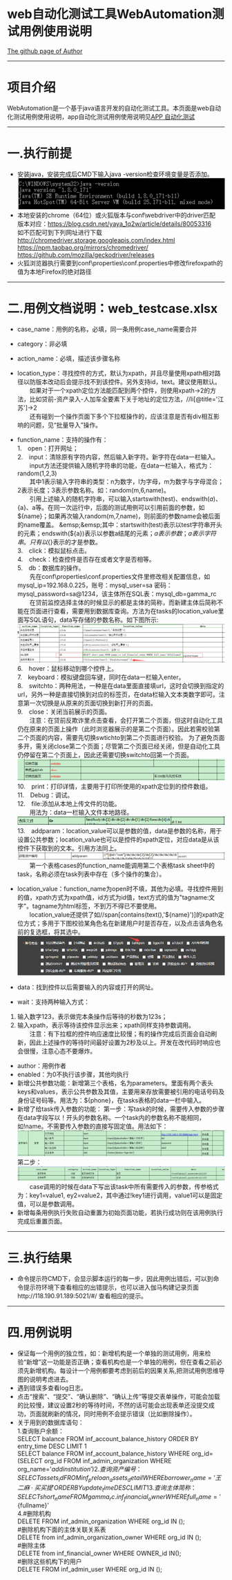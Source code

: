 # web自动化测试工具WebAutomation测试用例使用说明
[The github page of Author](金鑫https://github.com/holyrocklee)
*************************************
# 项目介绍
WebAutomation是一个基于java语言开发的自动化测试工具。本页面是web自动化测试用例使用说明，app自动化测试用例使用说明见[APP 自动化测试](罗诗婷https://github.com/holyrocklee)
*************************************
# 一.执行前提

-	安装java，安装完成后CMD下输入java -version检查环境变量是否添加。
![](https://github.com/holyrocklee/readmefile/blob/master/images/java.png)
-	本地安装的chrome（64位）或火狐版本与conf\webdriver中的driver匹配  
版本对应：https://blog.csdn.net/yaya_1q2w/article/details/80053316  
如不匹配可到下列网址进行下载  
http://chromedriver.storage.googleapis.com/index.html  
https://npm.taobao.org/mirrors/chromedriver/  
https://github.com/mozilla/geckodriver/releases
-	火狐浏览器执行需要到conf\properties\conf.properties中修改firefoxpath的值为本地Firefox的绝对路径

*************************************
# 二.用例文档说明：web_testcase.xlsx

- case_name：用例的名称，必填，同一条用例case_name需要合并
- category：非必填
- action_name：必填，描述该步骤名称
- location_type：寻找控件的方式，默认为xpath，并且尽量使用xpath相对路径以防版本改动后会提示找不到该控件。另外支持id，text。建议使用默认。  
&emsp;&emsp;如果对于一个xpath定位方法能匹配到两个控件，则使用xpath->2的方法，比如贷前-资产录入-人加车全要素下关于地址的定位方法，//li[@title='江苏']->2  
&emsp;&emsp;还有碰到一个操作页面下多个下拉框操作的，应该注意是否有div相互影响的问题，见“批量导入”操作。
- function_name：支持的操作有：  
1.　open：打开网址；  
2.　input：清除原有字符内容，然后输入新字符。新字符在data一栏输入。  
&emsp;&emsp;input方法还提供输入随机字符串的功能，在data一栏输入，格式为：random(1,2,3)  
&emsp;&emsp;其中1表示输入字符串的类型：n为数字，l为字母，m为数字与字母混合；2表示长度；3表示参数名称。如：random(m,6,name)。  
&emsp;&emsp;引用上述输入的随机字符串，可以输入startswith(test)、endswith(${a})、${a}、a等。在同一次运行中，后面的测试用例可以引用前面的参数，如${name}；如果再次输入random(m,7,name)，则前面的参数name会被后面的name覆盖。  
&emsp;&emsp;其中：startswith(test)表示以test字符串开头的元素；endswith(${a})表示以参数a结尾的元素；${a}表示参数；a表示字符串。只有以${}表示的才是参数。  
3.　click：模拟鼠标点击。  
4.　check：检查控件是否存在或者文字是否相等。  
5.　db：数据库的操作。  
&emsp;&emsp;先在conf\properties\conf.properties文件里修改相关配置信息，如mysql_ip=192.168.0.225，账号：mysql_user=sa 密码：mysql_password=sa@1234，该主体所在SQL表：mysql_db=gamma_rc  
&emsp;&emsp;在贷前监控选择主体的时候显示的都是主体的简称，而新建主体后简称不能在页面进行查看，需要用到数据库查询。方法为在tasks的location_value里面写SQL语句，data写存储的参数名称。如下图所示: 
![](https://github.com/holyrocklee/readmefile/blob/master/images/db.png)
6.　hover：鼠标移动到哪个控件上。  
7.　keyboard：模拟键盘回车键，同时在data一栏输入enter。  
8.　switchto：两种用法，一种是在data里面直接填url，这时会切换到指定的url，另外一种是直接切换到对应的标签页，在data栏输入文本类数字即可。注意第一次切换是从原来的页面切换到新打开的页面。  
9.　close：关闭当前展示的页面。  
&emsp;&emsp;注意：在贷前反欺诈里点击查看，会打开第二个页面，但这时自动化工具仍在原来的页面上操作（此时浏览器展示的是第二个页面）。因此若需校验第二个页面的内容，需要先切换swtichto到第二个页面进行校验。  为了避免页面多开，需关闭close第二个页面；尽管第二个页面已经关闭，但是自动化工具仍停留在第二个页面上，因此还需要切换switchto回第一个页面。
![](https://github.com/holyrocklee/readmefile/blob/master/images/switch.png)
10.　print：打印详情，主要用于打印所使用的xpath定位到的控件数组。  
11.　Debug：调试。  
12.　file:添加从本地上传文件的功能。  
&emsp;&emsp;用法为：data一栏输入文件本地路径。
![](https://github.com/holyrocklee/readmefile/blob/master/images/uploadfile.png)
13.　addparam：location_value可以是参数的值，data是参数的名称，用于设置公共参数；location_value也可以是控件的xpath定位，对应data是从该控件下获取到的文本。引用方法同上。  
![](https://github.com/holyrocklee/readmefile/blob/master/images/addparam.png)
&emsp;&emsp;第一个表格cases的function_name能调用第二个表格task sheet中的task，名称必须在task列表中存在（多个操作的集合）。

-	location_value：function_name为open时不填，其他为必填。寻找控件用到的值，xpath方式为xpath值，id方式为id值，text方式的值为"tagname:文字"。tagname为html标签，不到万不得已不要使用。  
&emsp;&emsp;location_value还提供了如//span[contains(text(),'${name}')]的xpath定位方式；多用于下图校验某角色名在新建用户时是否存在，以及点击该角色名前的复选框，将其选中。
![](https://github.com/holyrocklee/readmefile/blob/master/images/frame.png)
-	data：找到控件以后需要输入的内容或打开的网址。
-	wait：支持两种输入方式：
1.	输入数字123，表示做完本条操作后等待的秒数为123s；
2.	输入xpath，表示等待该控件显示出来；xpath同样支持参数调用。  
&emsp;&emsp;注意：有下拉框的控件响应速度比较慢；有的操作完成后页面会自动刷新，因此上述操作的等待时间最好设置为2秒及以上。开发在改代码时响应也会很慢，注意心态不要爆炸。
-	author：用例作者
-	enabled：为0不执行该步骤，其他均执行
-	新增公共参数功能：新增第三个表格，名为parameters。里面有两个表头keys和values，表示公共参数及其值，主要用来存放需要被引用的电话号码及身份证号码等。用法为：${phone}，在tasks表格的data一栏中输入。
-	新增了给task传入参数的功能：
第一步：写task的时候，需要传入参数的步骤在data字段写以！开头的参数名称。一个task内的参数名称不能相同，如!name。不需要传入参数的直接写固定值。用法如下：
![](https://github.com/holyrocklee/readmefile/blob/master/images/!name.png)
第二步：
![](https://github.com/holyrocklee/readmefile/blob/master/images/!name2.png)
&emsp;&emsp;case调用的时候在data下写出该task中所有需要传入的参数，传参格式为：key1=value1, ey2=value2，其中通过!key1进行调用，value1可以是固定值，可以是参数调用。  
-	新增每条用例执行失败自动重置为初始页面功能，若执行成功则在该用例执行完成后重置页面。

**************************************
# 三.执行结果

- 命令提示符CMD下，会显示脚本运行的每一步，因此用例出错后，可以到命令提示符环境下查看相应的出错提示，也可以进入伽马构建记录页面http://118.190.91.189:5021/#/ 查看相应的提示。
**************************************
# 四.用例说明

- 保证每一个用例的独立性，如：新增机构是一个单独的测试用例，用来检验“新增”这一功能是否正确；查看机构也是一个单独的用例，但在查看之前必须先新增机构。每设计一个用例都要考虑到前后的因果关系,把测试用例思维导图的说明考虑进去。
- 遇到错误多查看log日志。
- 点击“搜索”、“提交”、“确认删除”、“确认上传”等提交表单操作，可能会加载的比较慢，建议设置2秒的等待时间，不然的话可能会出现表单还没提交成功，页面就刷新的情况，同时用例不会提示错误（比如删除操作）。
- 关于用到的数据库语句：  
1.查询账户余额：  
SELECT balance FROM inf_account_balance_history ORDER BY entry_time DESC LIMIT 1  
SELECT balance FROM inf_account_balance_history WHERE org_id=(SELECT org_id FROM inf_admin_organization WHERE org_name='${addinstitution}' )  
2.查询资产编号：  
SELECT assets_id FROM inf_preloan_assets_detail WHERE borrower_name='王二麻·买买提' ORDER BY update_time DESC LIMIT 1  
3.查询主体简称：  
SELECT short_name FROM gamma_rc.inf_financial_owner WHERE full_name='${fullname}'  
4.#删除机构  
DELETE FROM inf_admin_organization WHERE org_id IN ();  
#删除机构下面的主体关联关系表  
DELETE from inf_admin_organization_owner WHERE org_id IN ();  
#删除主体  
DELETE from inf_financial_owner WHERE OWNER_id IN();  
#删除这些机构下的用户  
DELETE FROM inf_admin_user WHERE org_id IN ();
